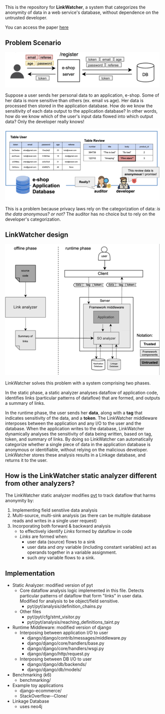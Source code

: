 This is the repository for **LinkWatcher**, a system that categorizes the anonymity of data in a web service's database, without dependence on the untrusted developer.

You can access the paper [here](https://dcollection.snu.ac.kr/common/orgView/000000184244)

## Problem Scenario
<img width="500" alt="Problem Scenario" src="./img/problem_scenario.png" />

Suppose a user sends her personal data to an application, e-shop. Some of her data is more sensitive than others (ex. email vs age).
Her data is processed then stored in the application database.
How do we know the sensitivity of each data output to the application database? In other words, how do we know which of the user's input data flowed into which output data?
Only the developer really knows!

<img width="500" alt="LinkWatcher background" src="./img/problem_scenario2.png" />

This is a problem because privacy laws rely on the categorization of data: *is the data anonymous? or not?*
The auditor has no choice but to rely on the developer's categorization.

## LinkWatcher design
<img width="500" alt="LinkWatcher design" src="./img/deisgn.png" />

LinkWatcher solves this problem with a system comprising two phases.

In the static phase, a static analyzer analyses dataflow of application code, identifies links (particular patterns of dataflow) that are formed, and outputs a summary of links.

In the runtime phase, the user sends her **data**, along with a **tag** that indicates sensitivity of the data, and a **token**.
The LinkWatcher middleware interposes between the application and any I/O to the user and the database.
When the application writes to the database, LinkWatcher dynamically analyses the sensitivity of data being written, based on tag, token, and summary of links.
By doing so LinkWatcher can automatically categorize whether a single piece of data in the application database is anonymous or identifiable, without relying on the malicious developer.
LinkWatcher stores these analysis results in a Linkage database, and returns it to the user.

## How is the LinkWatcher static analyzer different from other analyzers?

The LinkWatcher static analyzer modifies [pyt](https://github.com/python-security/pyt) to track dataflow that harms anonymity by:
1. Implementing field senstiive data analysis
2. Multi-source, multi-sink analysis (as there can be multiple database reads and writes in a single user request)
3. Incorporating both forward & backward analysis
    - to effectively identify *Links* formed by dataflow in code
    - *Links* are formed when:
        - user data (source) flows to a sink
        - user data and *any* variable (including constant variables) act as operands together in a variable assignment.
        - such *any* variable flows to a sink.

## Implementation
- Static Analyzer: modified version of pyt
    - Core dataflow analysis logic implemented in this file. Detects particular patterns of dataflow that form "links" in user data. Modified for analysis to be object/field sensitive.
      - pyt/pyt/analysis/definition_chains.py
    - Other files
      - pyt/pyt/cfg/stmt_visitor.py
      - pyt/pyt/analysis/reaching_definitions_taint.py
- Runtime Middleware: modified version of django
    - Interposing between application I/O to user
      - django/django/contrib/messages/middleware.py
      - django/django/core/handlers/base.py
      - django/django/core/handlers/wsgi.py
      - django/django/http/request.py
    - Interposing between DB I/O to user
      - django/django/db/backends/
      - django/django/db/models/
- Benchmarking (k6)
    - benchmarking/
- Example toy applications
    - django-ecommerce/
    - StackOverflow--Clone/
- Linkage Database
    - uses neo4j
